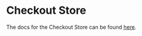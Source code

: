 # Checkout Store

The docs for the Checkout Store can be found [here](../../../../docs/third-party-developers/extensibility/data-store/checkout.md).

